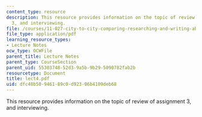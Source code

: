 ```yaml
---
content_type: resource
description: This resource provides information on the topic of review of assignment
  3, and interviewing.
file: /courses/11-027-city-to-city-comparing-researching-and-writing-about-cities-spring-2006/dfc48b50946189c0d92306b4109deb68_lect4.pdf
file_type: application/pdf
learning_resource_types:
- Lecture Notes
ocw_type: OCWFile
parent_title: Lecture Notes
parent_type: CourseSection
parent_uid: 55303748-52d3-9a5b-9b29-5090782fab2b
resourcetype: Document
title: lect4.pdf
uid: dfc48b50-9461-89c0-d923-06b4109deb68
---
```

This resource provides information on the topic of review of assignment 3, and interviewing.

